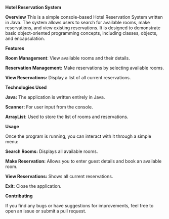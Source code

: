 **Hotel Reservation System**

**Overview**
This is a simple console-based Hotel Reservation System written in Java. The system allows users to search for available rooms, make reservations, and view existing reservations. It is designed to demonstrate basic object-oriented programming concepts, including classes, objects, and encapsulation.

**Features**

**Room Management**: View available rooms and their details.

**Reservation Management:** Make reservations by selecting available rooms.

**View Reservations:** Display a list of all current reservations.

**Technologies Used**

**Java:** The application is written entirely in Java.

**Scanner:** For user input from the console.

**ArrayList**: Used to store the list of rooms and reservations.

**Usage**

Once the program is running, you can interact with it through a simple menu:

**Search Rooms:** Displays all available rooms.

**Make Reservation:** Allows you to enter guest details and book an available room.

**View Reservations:** Shows all current reservations.

**Exit:** Close the application.

**Contributing**

If you find any bugs or have suggestions for improvements, feel free to open an issue or submit a pull request.
